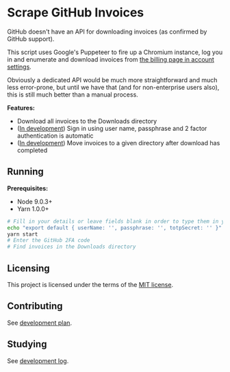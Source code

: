 # Scrape GitHub Invoices

GitHub doesn't have an API for downloading invoices (as confirmed by GitHub support).

This script uses Google's Puppeteer to fire up a Chromium instance, log you in and enumerate and download invoices
from [the billing page in account settings](https://github.com/settings/billing).

Obviously a dedicated API would be much more straightforward and much less error-prone, but until we have that
(and for non-enterprise users also), this is still much better than a manual process.

**Features:**

- Download all invoices to the Downloads directory
- ([In development](doc/tasks.md)) Sign in using user name, passphrase and 2 factor authentication is automatic
- ([In development](doc/tasks.md)) Move invoices to a given directory after download has completed

## Running

**Prerequisites:**

- Node 9.0.3+
- Yarn 1.0.0+

```sh
# Fill in your details or leave fields blank in order to type them in yourself
echo "export default { userName: '', passphrase: '', totpSecret: '' }" > secrets.mjs # Git ignored
yarn start
# Enter the GitHub 2FA code
# Find invoices in the Downloads directory
```

## Licensing

This project is licensed under the terms of the [MIT license](LICENSE.md).

## Contributing

See [development plan](doc/tasks.md).

## Studying

See [development log](doc/notes.md).
